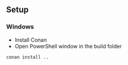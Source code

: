 ## Setup

### Windows
- Install Conan
- Open PowerShell window in the build folder
```
conan install .. 
```